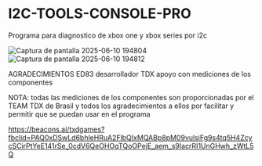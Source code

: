 # I2C-TOOLS-CONSOLE-PRO
Programa para diagnostico de xbox one y xbox series por i2c

![Captura de pantalla 2025-06-10 194804](https://github.com/user-attachments/assets/d71c30fc-e2e0-4931-a1a8-b335d33e28cc)
![Captura de pantalla 2025-06-10 194812](https://github.com/user-attachments/assets/5dc0bf49-3464-41e3-80b3-23219cc77ceb)

AGRADECIMIENTOS
ED83 desarrollador
TDX apoyo con mediciones de los componentes

NOTA: todas las mediciones de los componentes son proporcionadas por el TEAM TDX de Brasil y todos los agradecimientos a ellos por facilitar y permitir que se puedan usar en el programa

https://beacons.ai/txdgames?fbclid=PAQ0xDSwLd6bhleHRuA2FlbQIxMQABp8pM09vulsiFg9s4tq5H4ZcycSCirPtYeE141rSe_0cdV6QeOHOqTQoOPejE_aem_s9IacrRI1UnGHwh_zWtL5Q
